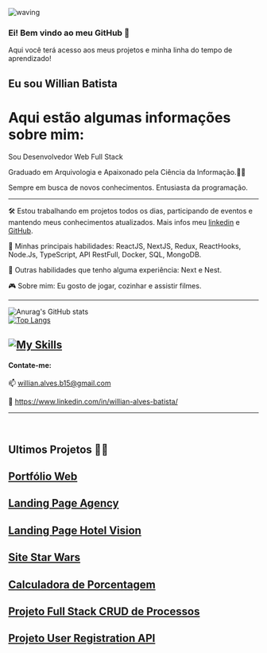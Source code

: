 ![waving](https://capsule-render.vercel.app/api?type=waving&height=200&text=WillianBatista%20&fontAlignY=40&color=gradient)
### Ei! Bem vindo ao meu GitHub 👋
Aqui você terá acesso aos meus projetos e minha linha do tempo de aprendizado!

## Eu sou Willian Batista

# Aqui estão algumas informações sobre mim:
Sou Desenvolvedor Web Full Stack

Graduado em Arquivologia e Apaixonado pela Ciência da Informação.👨‍💻

Sempre em busca de novos conhecimentos. Entusiasta da programação.

-----   
🛠️ Estou trabalhando em projetos todos os dias, participando de eventos e mantendo meus conhecimentos atualizados. Mais infos meu [linkedin](https://www.linkedin.com/in/willian-alves-batista/) e [GitHub](https://github.com/willianbatist?tab=repositories).

🤖 Minhas principais habilidades: ReactJS, NextJS, Redux, ReactHooks, Node.Js, TypeScript, API RestFull, Docker, SQL, MongoDB.

:wrench:  Outras habilidades que tenho alguma experiência: Next e Nest.

:video_game:  Sobre mim:  Eu gosto de jogar, cozinhar e assistir filmes.

-----


![Anurag's GitHub stats](https://github-readme-stats-will-willianbatist.vercel.app/api?username=willianbatist&count_private=true&show_icons=true&theme=transparent)
<br>
[![Top Langs](https://github-readme-stats-will-willianbatist.vercel.app/api/top-langs/?username=willianbatist&layout=compact&theme=transparent)](https://github.com/willianbatist)

  
[![My Skills](https://skillicons.dev/icons?i=js,ts,html,css,react,redux,nodejs,express,mysql,mongodb,supabase,docker,heroku,git,github,jest,bash)](https://skillicons.dev)
------
  
#### Contate-me:
  
  :mailbox: willian.alves.b15@gmail.com
  
  :briefcase: https://www.linkedin.com/in/willian-alves-batista/
 
------

<br>

## Ultimos Projetos 👨‍💻

## [Portfólio Web](https://portfolio-web-willian-alves.vercel.app/)

## [Landing Page Agency](https://mk-digital-agency.netlify.app/)

## [Landing Page Hotel Vision](https://willian-alves-hotel-vision.netlify.app/)

## [Site Star Wars](https://willian-alves-batista-frontend.vercel.app/)

## [Calculadora de Porcentagem](https://percentage-calculator-will.netlify.app/)

## [Projeto Full Stack CRUD de Processos](https://github.com/willianbatist/projeto-front-end)

## [Projeto User Registration API](https://github.com/willianbatist/project-user_registration_api)
